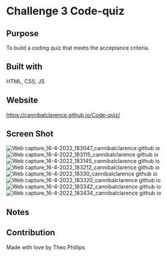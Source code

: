 # Challenge 3 Code-quiz

## Purpose
To build a coding quiz that meets the acceptance criteria.

## Built with
HTML, CSS, JS

## Website
https://cannibalclarence.github.io/Code-quiz/

## Screen Shot
![Web capture_16-4-2022_183047_cannibalclarence github io](https://user-images.githubusercontent.com/100390351/163696453-766801e8-4fb4-4ffd-a4f7-ce1274059c16.jpeg)
![Web capture_16-4-2022_183115_cannibalclarence github io](https://user-images.githubusercontent.com/100390351/163696460-45504c20-bff6-40da-9d17-a5e259f42c1d.jpeg)
![Web capture_16-4-2022_183145_cannibalclarence github io](https://user-images.githubusercontent.com/100390351/163696472-4e2630d1-4b8b-4cc5-bf37-11b074f2cba3.jpeg)
![Web capture_16-4-2022_183212_cannibalclarence github io](https://user-images.githubusercontent.com/100390351/163696485-795bf7f4-d57f-4e52-ae70-4953b868effa.jpeg)
![Web capture_16-4-2022_18330_cannibalclarence github io](https://user-images.githubusercontent.com/100390351/163696492-8d3de22a-a8a5-41db-aeb3-07f4ce91414a.jpeg)
![Web capture_16-4-2022_183320_cannibalclarence github io](https://user-images.githubusercontent.com/100390351/163696495-46485499-9b27-466f-8076-c23c42c6e217.jpeg)
![Web capture_16-4-2022_183342_cannibalclarence github io](https://user-images.githubusercontent.com/100390351/163696504-f5c73433-2a30-4f8e-8e38-dd4ed3ce4203.jpeg)
![Web capture_16-4-2022_183434_cannibalclarence github io](https://user-images.githubusercontent.com/100390351/163696517-846667b0-4ca3-40f6-8b62-263d1ab781aa.jpeg)


## Notes

## Contribution
Made with love by Theo Phillips
